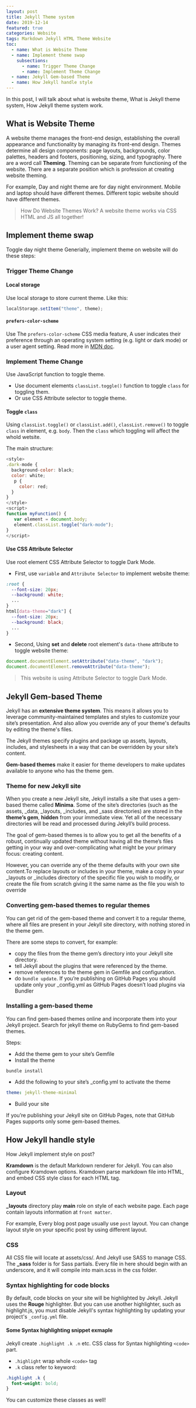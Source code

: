 ```yaml
---
layout: post
title: Jekyll Theme system
date: 2019-12-14
featured: true
categories: Website
tags: Markdown Jekyll HTML Theme Website
toc: 
  - name: What is Website Theme
  - name: Implement theme swap
    subsections: 
      - name: Trigger Theme Change
      - name: Implement Theme Change
  - name: Jekyll Gem-based Theme
  - name: How Jekyll handle style
---
```


In this post, I will talk about what is website theme, What is Jekyll theme system, How Jekyll theme system work.

## What is Website Theme

A website theme manages the front-end design, establishing the overall appearance and functionality by managing its front-end design. 
Themes determine all design components: page layouts, backgrounds, color palettes, headers and footers, positioning, sizing, and typography. 
There are a word call **Theming**. Theming can be separate from functioning of the website. There are a separate position which is profession at creating website theming.

For example, Day and night theme are for day night environment. Mobile and laptop should have different themes. Different topic website should have different themes.

> How Do Website Themes Work?
> A website theme works via CSS HTML and JS all together! 

## Implement theme swap

Toggle day night theme
Generially, implement theme on website will do these steps:

### Trigger Theme Change

#### Local storage
Use local storage to store current theme. 
Like this:
``` javascript
localStorage.setItem("theme", theme);
```
#### `prefers-color-scheme`
Use The `prefers-color-scheme` CSS media feature, A user indicates their preference through an operating system setting (e.g. light or dark mode) or a user agent setting.
Read more in [MDN doc](https://developer.mozilla.org/en-US/docs/Web/CSS/@media/prefers-color-scheme).

### Implement Theme Change
Use JavaScript function to toggle theme.
- Use document elements `classList.toggle()` function to toggle `class` for toggling them.
- Or use CSS Attribute selector to toggle theme.

#### Toggle `class`
Using `classList.toggle()` or `classList.add()`, `classList.remove()` to toggle `class` in element, e.g. `body`. Then the `class` which toggling will affect the whold wetsite.

The main structure:
```javascript
<style>
.dark-mode {
  background-color: black;
  color: white;
   p {
     color: red;
  }
}
</style>
<script>
function myFunction() {
   var element = document.body;
   element.classList.toggle("dark-mode");
}
</script>
```

#### Use CSS Attribute Selector

Use root element CSS Attribute Selector to toggle Dark Mode.

- First, use `variable` and `Attribute Selector` to implement website theme:
```css
:root {
  --font-size: 20px;
  --background: white;
  ...
}
html[data-theme="dark"] {
  --font-size: 20px;
  --background: black;
  ...
}
```

- Second, Using **set** and **delete** root element's `data-theme` attribute to toggle website theme: 
```javascript
document.documentElement.setAttribute("data-theme", "dark"); 
document.documentElement.removeAttribute("data-theme");
```

> This website is using Attribute Selector to toggle Dark Mode.

## Jekyll Gem-based Theme

Jekyll has an **extensive theme system**. This means it allows you to leverage community-maintained templates and styles to customize your site’s presentation. And also allow you override any of your theme's defaults by editing the theme's files. 

The Jekyll themes specify plugins and package up assets, layouts, includes, and stylesheets in a way that can be overridden by your site’s content. 

**Gem-based themes** make it easier for theme developers to make updates available to anyone who has the theme gem. 

### Theme for new Jekyll site
When you create a new Jekyll site, Jekyll installs a site that uses a gem-based theme called **Minima**.
Some of the site’s directories (such as the assets, _data, _layouts, _includes, and _sass directories) are stored in the **theme’s gem**, **hidden** from your immediate view. Yet all of the necessary directories will be read and processed during Jekyll’s build process.

The goal of gem-based themes is to allow you to get all the benefits of a robust, continually updated theme without having all the theme’s files getting in your way and over-complicating what might be your primary focus: creating content.

However, you can override any of the theme defaults with your own site content.To replace layouts or includes in your theme, make a copy in your _layouts or _includes directory of the specific file you wish to modify, or create the file from scratch giving it the same name as the file you wish to override

### Converting gem-based themes to regular themes

You can get rid of the gem-based theme and convert it to a regular theme, where all files are present in your Jekyll site directory, with nothing stored in the theme gem.

There are some steps to convert, for example:
- copy the files from the theme gem’s directory into your Jekyll site directory. 
- tell Jekyll about the plugins that were referenced by the theme.
- remove references to the theme gem in Gemfile and configuration. 
- do `bundle update`. If you’re publishing on GitHub Pages you should update only your _config.yml as GitHub Pages doesn’t load plugins via Bundler

### Installing a gem-based theme

You can find gem-based themes online and incorporate them into your Jekyll project. Search for jekyll theme on RubyGems to find gem-based themes.

Steps:
- Add the theme gem to your site’s Gemfile
- Install the theme
```terminal
bundle install
```
- Add the following to your site’s _config.yml to activate the theme
```yml
theme: jekyll-theme-minimal
```
- Build your site

If you’re publishing your Jekyll site on GitHub Pages, note that GitHub Pages supports only some gem-based themes.

## How Jekyll handle style

How Jekyll implement style on post? 

**Kramdown** is the default Markdown renderer for Jekyll. You can also configure Kramdown options.
Kramdown parse markdown file into HTML, and embed CSS style class for each HTML tag. 

### Layout
**_layouts** directory play **main** role on style of each website page.
Each page contain layouts information at `front matter`. 

For example, Every blog post page usually use `post` layout. You can change layout style on your specific post by using different layout.

### CSS
All CSS file will locate at assets/css/. And Jekyll use SASS to manage CSS.
The **_sass** folder is for Sass partials. Every file in here should begin with an underscore, and it will compile into main.scss in the css folder.

### Syntax highlighting for code blocks

By default, code blocks on your site will be highlighted by Jekyll. Jekyll uses the **Rouge** highlighter.
But you can use another highlighter, such as highlight.js, you must disable Jekyll's syntax highlighting by updating your project's `_config.yml` file.

#### Some Syntax highlighting snippet exmaple
Jekyll create `.highlight .k .n` etc. CSS class for Syntax highlighting `<code>` part. 
- `.highlight` wrap whole `<code>` tag
- `.k` class refer to keyword:

```css
.highlight .k {
  font-weight: bold;
}
```

You can customize these classes as well!

